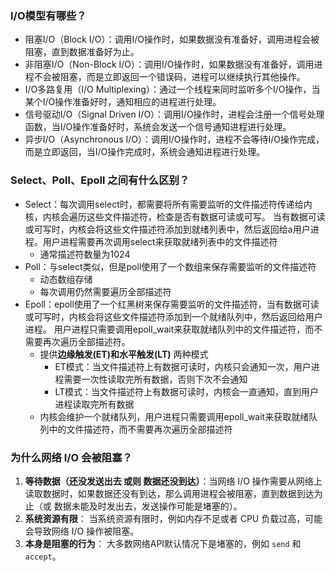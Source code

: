### I/O模型有哪些？
- 阻塞I/O（Block I/O）：调用I/O操作时，如果数据没有准备好，调用进程会被阻塞，直到数据准备好为止。
- 非阻塞I/O（Non-Block I/O）：调用I/O操作时，如果数据没有准备好，调用进程不会被阻塞，而是立即返回一个错误码，进程可以继续执行其他操作。
- I/O多路复用（I/O Multiplexing）：通过一个线程来同时监听多个I/O操作，当某个I/O操作准备好时，通知相应的进程进行处理。
- 信号驱动I/O（Signal Driven I/O）：调用I/O操作时，进程会注册一个信号处理函数，当I/O操作准备好时，系统会发送一个信号通知进程进行处理。
- 异步I/O（Asynchronous I/O）：调用I/O操作时，进程不会等待I/O操作完成，而是立即返回，当I/O操作完成时，系统会通知进程进行处理。

### Select、Poll、Epoll 之间有什么区别？
- Select：每次调用select时，都需要将所有需要监听的文件描述符传递给内核，内核会遍历这些文件描述符，检查是否有数据可读或可写。
当有数据可读或可写时，内核会将这些文件描述符添加到就绪列表中，然后返回给a用户进程。用户进程需要再次调用select来获取就绪列表中的文件描述符
  - 通常描述符数量为1024
- Poll：与select类似，但是poll使用了一个数组来保存需要监听的文件描述符
  - 动态数组存储
  - 每次调用仍然需要遍历全部描述符
- Epoll：epoll使用了一个红黑树来保存需要监听的文件描述符，当有数据可读或可写时，内核会将这些文件描述符添加到一个就绪队列中，然后返回给用户进程。
用户进程只需要调用epoll_wait来获取就绪队列中的文件描述符，而不需要再次遍历全部描述符。
  - 提供**边缘触发(ET)**和**水平触发(LT)** 两种模式 
    - ET模式：当文件描述符上有数据可读时，内核只会通知一次，用户进程需要一次性读取完所有数据，否则下次不会通知
    - LT模式：当文件描述符上有数据可读时，内核会一直通知，直到用户进程读取完所有数据
  - 内核会维护一个就绪队列，用户进程只需要调用epoll_wait来获取就绪队列中的文件描述符，而不需要再次遍历全部描述符
  

### 为什么网络 I/O 会被阻塞？
1. **等待数据（还没发送出去 或则 数据还没到达）**：当网络 I/O 操作需要从网络上读取数据时，如果数据还没有到达，那么调用进程会被阻塞，直到数据到达为止（或 数据未能及时发出去，发送操作可能是堵塞的）。
2. **系统资源有限**： 当系统资源有限时，例如内存不足或者 CPU 负载过高，可能会导致网络 I/O 操作被阻塞。
3. **本身是阻塞的行为**： 大多数网络API默认情况下是堵塞的，例如 `send` 和 `accept`。


